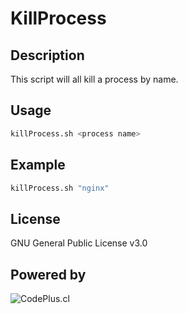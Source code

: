 # KillProcess

## Description
This script will all kill a process by name.

## Usage
```bash
killProcess.sh <process name>
```

## Example
```bash
killProcess.sh "nginx"
```

## License
GNU General Public License v3.0

## Powered by

<picture>
  <source media="(prefers-color-scheme: dark)" srcset="https://www.codeplus.cl/wp-content/uploads/2022/06/codeplus_blanco_06.png">
  <source media="(prefers-color-scheme: light)" srcset="https://www.codeplus.cl/wp-content/uploads/2022/09/codeplus_06.png">
  <img alt="CodePlus.cl" src="https://www.codeplus.cl/wp-content/uploads/2022/06/codeplus_blanco_06.png">
</picture>


